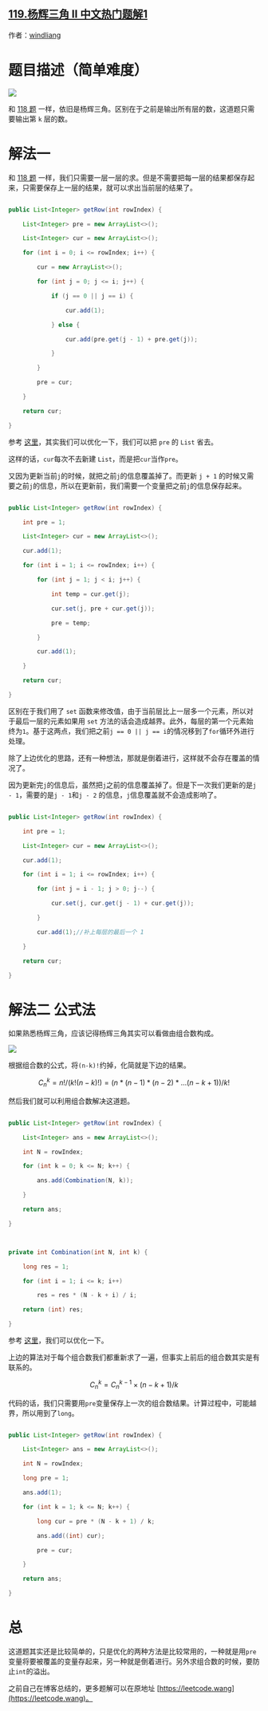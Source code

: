 ## [119.杨辉三角 II 中文热门题解1](https://leetcode.cn/problems/pascals-triangle-ii/solutions/100000/xiang-xi-tong-su-de-si-lu-fen-xi-duo-jie-fa-by--28)

作者：[windliang](https://leetcode.cn/u/windliang)

# 题目描述（简单难度）

![](https://pic.leetcode-cn.com/66f908ce6df80e85da35d94a6c2f2453309b482ae17e031fd8a772d67ef542d0.jpg)

和 [118 题](<https://leetcode.wang/leetcode-118-Pascal%27s-Triangle.html>) 一样，依旧是杨辉三角。区别在于之前是输出所有层的数，这道题只需要输出第 `k` 层的数。

# 解法一

和 [118 题](<https://leetcode.wang/leetcode-118-Pascal%27s-Triangle.html>) 一样，我们只需要一层一层的求。但是不需要把每一层的结果都保存起来，只需要保存上一层的结果，就可以求出当前层的结果了。

```java
public List<Integer> getRow(int rowIndex) {
    List<Integer> pre = new ArrayList<>();
    List<Integer> cur = new ArrayList<>();
    for (int i = 0; i <= rowIndex; i++) {
        cur = new ArrayList<>();
        for (int j = 0; j <= i; j++) {
            if (j == 0 || j == i) {
                cur.add(1);
            } else {
                cur.add(pre.get(j - 1) + pre.get(j));
            } 
        }
        pre = cur;
    }
    return cur;
}
```

参考 [这里](<https://leetcode.com/problems/pascals-triangle-ii/discuss/38420/Here-is-my-brief-O(k)-solution>)，其实我们可以优化一下，我们可以把 `pre` 的 `List` 省去。

这样的话，`cur`每次不去新建 `List`，而是把`cur`当作`pre`。

又因为更新当前`j`的时候，就把之前`j`的信息覆盖掉了。而更新 `j + 1` 的时候又需要之前`j`的信息，所以在更新前，我们需要一个变量把之前`j`的信息保存起来。

```java
public List<Integer> getRow(int rowIndex) {
    int pre = 1;
    List<Integer> cur = new ArrayList<>();
    cur.add(1);
    for (int i = 1; i <= rowIndex; i++) {
        for (int j = 1; j < i; j++) {
            int temp = cur.get(j);
            cur.set(j, pre + cur.get(j));
            pre = temp;
        }
        cur.add(1);
    }
    return cur;
}
```

区别在于我们用了 `set` 函数来修改值，由于当前层比上一层多一个元素，所以对于最后一层的元素如果用 `set` 方法的话会造成越界。此外，每层的第一个元素始终为`1`。基于这两点，我们把之前`j == 0 || j == i`的情况移到了`for`循环外进行处理。

除了上边优化的思路，还有一种想法，那就是倒着进行，这样就不会存在覆盖的情况了。

因为更新完`j`的信息后，虽然把`j`之前的信息覆盖掉了。但是下一次我们更新的是`j - 1`，需要的是`j - 1`和`j - 2` 的信息，`j`信息覆盖就不会造成影响了。

```java
public List<Integer> getRow(int rowIndex) {
    int pre = 1;
    List<Integer> cur = new ArrayList<>();
    cur.add(1);
    for (int i = 1; i <= rowIndex; i++) {
        for (int j = i - 1; j > 0; j--) {
            cur.set(j, cur.get(j - 1) + cur.get(j));
        }
        cur.add(1);//补上每层的最后一个 1 
    }
    return cur;
}
```

# 解法二 公式法

如果熟悉杨辉三角，应该记得杨辉三角其实可以看做由组合数构成。

![](https://pic.leetcode-cn.com/195de01eae91e09de14dd13daafbef986c42345f2bdef405153a1742175079f4.jpg)

根据组合数的公式，将`(n-k)!`约掉，化简就是下边的结果。

$$C^k_n = n!/(k!(n-k)!) = (n*(n-1)*(n-2)*...(n-k+1))/k!$$

然后我们就可以利用组合数解决这道题。

```java
public List<Integer> getRow(int rowIndex) {
    List<Integer> ans = new ArrayList<>();
    int N = rowIndex;
    for (int k = 0; k <= N; k++) {
        ans.add(Combination(N, k));
    }
    return ans;
}

private int Combination(int N, int k) {
    long res = 1;
    for (int i = 1; i <= k; i++)
        res = res * (N - k + i) / i;
    return (int) res;
}
```

参考 [这里](<https://leetcode.com/problems/pascals-triangle-ii/discuss/38513/My-clean-O(k)-java-solution>)，我们可以优化一下。

上边的算法对于每个组合数我们都重新求了一遍，但事实上前后的组合数其实是有联系的。

$$C_n^k=C_n^{k-1}\times(n-k+1)/k $$

代码的话，我们只需要用`pre`变量保存上一次的组合数结果。计算过程中，可能越界，所以用到了`long`。

```java
public List<Integer> getRow(int rowIndex) {
    List<Integer> ans = new ArrayList<>();
    int N = rowIndex;
    long pre = 1;
    ans.add(1);
    for (int k = 1; k <= N; k++) {
        long cur = pre * (N - k + 1) / k;
        ans.add((int) cur);
        pre = cur;
    }
    return ans;
}
```

# 总

这道题其实还是比较简单的，只是优化的两种方法是比较常用的，一种就是用`pre`变量将要被覆盖的变量存起来，另一种就是倒着进行。另外求组合数的时候，要防止`int`的溢出。

之前自己在博客总结的，更多题解可以在原地址 [https://leetcode.wang](https://leetcode.wang)。